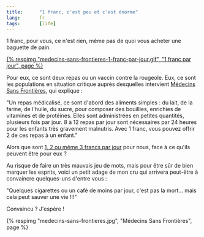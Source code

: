 ```yaml
---
title:      "1 franc, c'est peu et c'est énorme"
lang:       fr
tags:       [life]
---
```


1 franc, pour vous, ce n'est rien, même pas de quoi vous acheter une baguette de pain.

[{% respimg "medecins-sans-frontieres-1-franc-par-jour.gif", "1 franc par jour", page %}](http://www.1francparjour.net/)

Pour eux, ce sont deux repas ou un vaccin contre la rougeole. Eux, ce sont les populations en situation critique auprès desquelles intervient [Médecins Sans Frontières](http://www.msf.org/), qui explique :

"Un repas médicalisé, ce sont d'abord des aliments simples : du lait, de la farine, de l'huile, du sucre, pour composer des bouillies, enrichies de vitamines et de protéines. Elles sont administrées en petites quantités, plusieurs fois par jour. 8 à 12 repas par jour sont nécessaires par 24 heures pour les enfants très gravement malnutris. Avec 1 franc, vous pouvez offrir 2 de ces repas à un enfant."

Alors que sont [1, 2 ou même 3 francs par jour](http://www.1francparjour.net/) pour nous, face à ce qu'ils peuvent être pour eux ?

Au risque de faire un très mauvais jeu de mots, mais pour être sûr de bien marquer les esprits, voici un petit adage de mon cru qui arrivera peut-être à convaincre quelques-uns d'entre vous :

"Quelques cigarettes ou un café de moins par jour, c'est pas la mort… mais cela peut sauver une vie !!!"

Convaincu ? J'espère !

{% respimg "medecins-sans-frontieres.jpg", "Médecins Sans Frontières", page %}

